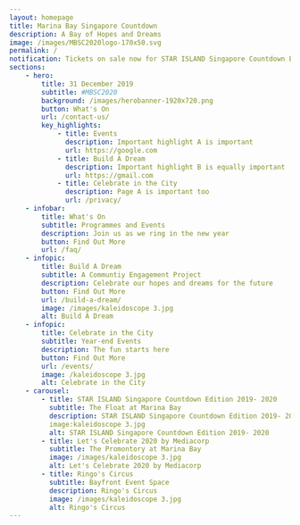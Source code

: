 ```yaml
---
layout: homepage
title: Marina Bay Singapore Countdown
description: A Bay of Hopes and Dreams
image: /images/MBSC2020logo-170x50.svg
permalink: /
notification: Tickets on sale now for STAR ISLAND Singapore Countdown Edition 2019 - 2020 
sections:
    - hero:
        title: 31 December 2019
        subtitle: #MBSC2020
        background: /images/herobanner-1920x720.png
        button: What's On
        url: /contact-us/
        key_highlights:
            - title: Events
              description: Important highlight A is important
              url: https://google.com
            - title: Build A Dream 
              description: Important highlight B is equally important
              url: https://gmail.com
            - title: Celebrate in the City
              description: Page A is important too
              url: /privacy/
    - infobar:
        title: What's On
        subtitle: Programmes and Events
        description: Join us as we ring in the new year
        button: Find Out More 
        url: /faq/
    - infopic:
        title: Build A Dream
        subtitle: A Communtiy Engagement Project
        description: Celebrate our hopes and dreams for the future
        button: Find Out More
        url: /build-a-dream/
        image: /images/kaleidoscope 3.jpg
        alt: Build A Dream 
    - infopic:
        title: Celebrate in the City
        subtitle: Year-end Events
        description: The fun starts here
        button: Find Out More
        url: /events/
        image: /kaleidoscope 3.jpg
        alt: Celebrate in the City
    - carousel:
        - title: STAR ISLAND Singapore Countdown Edition 2019- 2020
          subtitle: The Float at Marina Bay
          description: STAR ISLAND Singapore Countdown Edition 2019- 2020
          image:kaleidoscope 3.jpg
          alt: STAR ISLAND Singapore Countdown Edition 2019- 2020
        - title: Let's Celebrate 2020 by Mediacorp
          subtitle: The Promontory at Marina Bay
          image: /images/kaleidoscope 3.jpg
          alt: Let's Celebrate 2020 by Mediacorp
        - title: Ringo's Circus
          subtitle: Bayfront Event Space
          description: Ringo's Circus
          image: /images/kaleidoscope 3.jpg
          alt: Ringo's Circus
---
```

